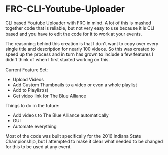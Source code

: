 # FRC-CLI-Youtube-Uploader
CLI based Youtube Uploader with FRC in mind.
A lot of this is mashed together code that is reliable, but not very easy to use because it is CLI based and you have to edit the code for it to work at your events. 

The reasoning behind this creation is that I don't want to copy over every single title and description for nearly 100 videos. So this was created to speed up the process and in turn has grown to include a few features I didn't think of when I first started working on this.

Current Feature Set:
* Upload Videos
* Add Custom Thumbnails to a video or even a whole playlist
* Add to Playlist(s)
* Get video link for The Blue Alliance

Things to do in the future:
* Add videos to The Blue Alliance automatically
* GUI
* Automate everything

Most of the code was built specifically for the 2016 Indiana State Championship, but I attempted to make it clear what needed to be changed for this to be used at any event.

